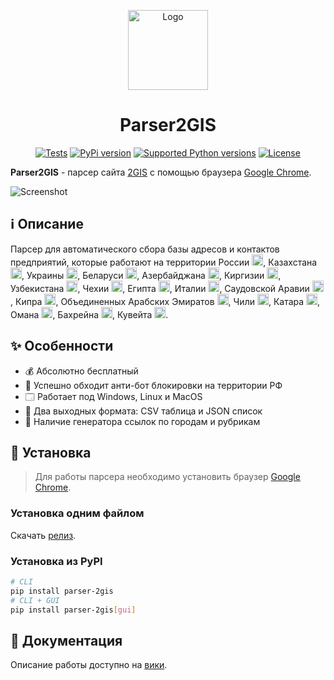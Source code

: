 <p align="center">
  <a href="#%E2%84%B9%EF%B8%8F-%D0%BE%D0%BF%D0%B8%D1%81%D0%B0%D0%BD%D0%B8%D0%B5">
    <img alt="Logo" width="128" src="https://user-images.githubusercontent.com/20641837/174094285-6e32eb04-7feb-4a60-bddf-5a0fde5dba4d.png"/>
  </a>
</p>
<h1 align="center">Parser2GIS</h1>

<p align="center">
  <a href="https://github.com/interlark/parser-2gis/actions/workflows/tests.yml"><img src="https://github.com/interlark/parser-2gis/actions/workflows/tests.yml/badge.svg" alt="Tests"/></a>
  <a href="https://pypi.org/project/parser-2gis"><img src="https://badgen.net/pypi/v/parser-2gis" alt="PyPi version"/></a>
  <a href="https://pypi.org/project/parser-2gis"><img src="https://badgen.net/pypi/python/parser-2gis" alt="Supported Python versions"/></a>
  <a href="https://github.com/interlark/parser-2gis/blob/main/LICENSE"><img src="https://badgen.net/pypi/license/parser-2gis" alt="License"/></a>
</p>

**Parser2GIS** - парсер сайта [2GIS](https://2gis.ru/) с помощью браузера [Google Chrome](https://google.com/chrome).

<img alt="Screenshot" src="https://user-images.githubusercontent.com/20641837/174098241-7c0874aa-e70d-4978-86dc-7fd90af44603.png"/>

## ℹ️ Описание

Парсер для автоматического сбора базы адресов и контактов предприятий, которые работают на территории
России <img width="18px" src="https://user-images.githubusercontent.com/20641837/183511175-3d47f0f0-4e3f-45d2-8495-95d0612a8a8c.svg"/>, Казахстана <img width="18px" src="https://user-images.githubusercontent.com/20641837/183511625-20420aef-59c3-426d-a112-654d2caf0dda.svg"/>, Украины <img width="18px" src="https://user-images.githubusercontent.com/20641837/183511753-267f65c2-6cd1-41e4-aa02-8895d7ad7013.svg"/>, Беларуси <img width="18px" src="https://user-images.githubusercontent.com/20641837/183511940-ce088ad1-d97f-4fa1-849a-9b887ad481c5.svg"/>,
Азербайджана <img width="18px" src="https://user-images.githubusercontent.com/20641837/183512176-1f6795a1-ceac-4865-a29f-b5720ce5115e.svg"/>, Киргизии <img width="18px" src="https://user-images.githubusercontent.com/20641837/183512234-286ca403-5194-4a6d-a59e-59201140078a.svg"/>, Узбекистана <img width="18px" src="https://user-images.githubusercontent.com/20641837/183512333-7ec1f36d-07fe-450d-b6f1-eed59a3b69c8.svg"/>, Чехии <img width="18px" src="https://user-images.githubusercontent.com/20641837/183512458-5a5d9531-a8f0-4624-99da-7069cde84926.svg"/>, Египта <img width="18px" src="https://user-images.githubusercontent.com/20641837/183512581-71fa2106-8cc1-43cc-a680-b3ff420acb8a.svg"/>, Италии <img width="18px" src="https://user-images.githubusercontent.com/20641837/183512763-0b438e5b-3ff0-4717-a826-0baac9207167.svg"/>, Саудовской Аравии <img width="18px" src="https://user-images.githubusercontent.com/20641837/183512980-427a985a-df1b-42c8-90bb-2c61692b6654.svg"/>, Кипра <img width="18px" src="https://user-images.githubusercontent.com/20641837/183513128-4367d2b1-feb9-4efe-bc57-73a15d178ef2.svg"/>, Объединенных Арабских Эмиратов <img width="18px" src="https://user-images.githubusercontent.com/20641837/183513374-9afef8c7-923e-4a18-9cd8-c69645b99377.svg"/>, Чили <img width="18px" src="https://user-images.githubusercontent.com/20641837/183513576-7209ce90-a04a-4258-9832-ef210198c3c4.svg"/>, Катара <img width="18px" src="https://user-images.githubusercontent.com/20641837/183513757-143ee2bf-b66c-4766-bbe1-db896a33eac1.svg"/>, Омана <img width="18px" src="https://user-images.githubusercontent.com/20641837/183513865-27509b74-b08f-4d92-b83b-a0d3aaabe155.svg"/>, Бахрейна <img width="18px" src="https://user-images.githubusercontent.com/20641837/183514076-3b6c9496-7c95-4452-8ee1-8723d98f876d.svg"/>, Кувейта <img width="18px" src="https://user-images.githubusercontent.com/20641837/183514240-7eff8632-5cd2-46ac-bed4-e483bb2df5f0.svg"/>.

## ✨ Особенности
- 💰 Абсолютно бесплатный
- 🤖 Успешно обходит анти-бот блокировки на территории РФ
- 🗔 Работает под Windows, Linux и MacOS
- 📄 Два выходных формата: CSV таблица и JSON список
- 🔗 Наличие генератора ссылок по городам и рубрикам

## 🚀 Установка
> Для работы парсера необходимо установить браузер [Google Chrome](https://google.com/chrome).

### Установка одним файлом

  Скачать [релиз](https://github.com/interlark/parser-2gis/releases/latest).

### Установка из PyPI
  ```bash
  # CLI
  pip install parser-2gis
  # CLI + GUI
  pip install parser-2gis[gui]
  ```

## 📖 Документация
Описание работы доступно на [вики](https://github.com/interlark/parser-2gis/wiki).
